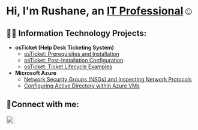 <h1>Hi, I'm Rushane, an <a href="https://www.linkedin.com/in/rushane-townsend-716a491a9/">IT Professional</a>☺</h1>

<h2>👨‍💻 Information Technology Projects:</h2>

- <b>osTicket (Help Desk Ticketing System)</b>
  - [osTicket: Prerequisites and Installation](https://github.com/Cyber-Haze/osticket-prereqs)
  - [osTicket: Post-Installation Configuration](https://github.com/Cyber-Haze/post-install-config)
  - [osTicket: Ticket Lifecycle Examples](https://github.com/Cyber-Haze/ticket-lifecycle)
- <b>Microsoft Azure</b>
  - [Network Security Groups (NSGs) and Inspecting Network Protocols](https://github.com/Cyber-Haze/azure-network-protocols)
  - [Configuring Active Directory within Azure VMs](https://github.com/Cyber-Haze/configure-ad)
    
    

<h2>🤳Connect with me:</h2>

[<img align="left" alt="Rushane | LinkedIn" width="22px" src="https://cdn.jsdelivr.net/npm/simple-icons@v3/icons/linkedin.svg" />][linkedin]


[linkedin]: https://www.linkedin.com/in/rushane-townsend-716a491a9/

